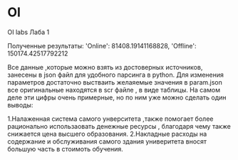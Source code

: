 # OI
OI labs
Лаба 1 

Полученные результаты: 'Online': 81408.19141168828, 'Offline': 150174.42517792212

Все данные ,которые можно взять из достоверных источников, занесены в json файл для удобного парсинга в python. Для изменения параметров достаточно выстваить желаяемые значения в param.json все оригинальные находятся в scr файле , в виде таблицы. 
На самом деле эти цифры очень примерные, но по ним уже можно сделать один выводы:
 
 1.Налаженная система самого унверситета ,также помогает более рационально использаовать денежные ресурсы , благодаря чему также снижается цена высшего образования. 
 2.Накладные расходы на содержание и обслуживания самого здания универитета вносят большую часть в стоимоть обучения.
